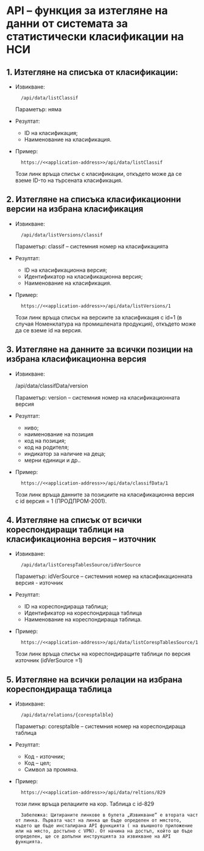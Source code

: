 # API – функция за изтегляне на данни от системата за статистически класификации на НСИ

## 1.	Изтегляне на списъка от класификации:

- Извикване:

        /api/data/listClassif 

    Параметър: няма

- Резултат:
    - ID на класификация;
    - Наименование на класификация.

- Пример:

        https://<<application-address>>/api/data/listClassif

    Този линк връща списък с класификации, откъдето може да се вземе ID-то на търсената класификация.

## 2.	Изтегляне на списъка класификационни версии на избрана класификация

- Извикване:

        /api/data/listVersions/classif

    Параметър: classif – системния номер на класификацията

- Резултат:

    - ID на класификационна версия;
    - Идентификатор на класификационна версия;
    - Наименование на класификация.

- Пример:

        https://<<application-address>>/api/data/listVersions/1

    Този линк връща списък на версиите за класификация с id=1 (в случая Номенклатура на промишлената продукция), откъдето може да се вземе id на версия.

## 3.	Изтегляне на данните за всички позиции на избрана класификационна версия

- Извикване:

    /api/data/classifData/version

    Параметър: version – системния номер на класификационната версия

- Резултат:
    - ниво;
    - наименование на позиция
    - код на позиция;
    - код на родителя;
    - индикатор за наличие на деца;
    - мерни единици и др..

- Пример:

        https://<<application-address>>/api/data/classifData/1

    Този линк връща данните за позициите на класификационна версия с  id версия = 1 (ПРОДПРОМ-2001).

## 4.	Изтегляне на списък от всички кореспондиращи таблици на класификационна версия – източник

- Извикване:

        /api/data/listCorespTablesSource/idVerSource

    Параметър: idVerSource – системния номер на класификационната версия - източник

- Резултат:
    - ID на кореспондираща таблица;
    - Идентификатор на кореспондираща таблица
    - Наименование на кореспондираща таблица.

- Пример:

        https://<<application-address>>/api/data/listCorespTablesSource/1

    Този линк връща списък на кореспондиращите таблици по версия източник (idVerSource =1) 

## 5.	Изтегляне на всички релации на избрана кореспондираща таблица

- Извикване:

        /api/data/relations/{coresptalble}

    Параметър: coresptalble – системния номер на кореспондираща таблица

- Резултат:
    - Код - източник;
    - Код – цел;
    - Символ за промяна.

- Пример:

        https://<<application-address>>/api/data/reltions/829

    този линк връща релациите на кор. Таблица с id-829
    
        Забележка: Цитираните линкове в булета „Извикване“ е втората част от линка. Първата част на линка ще бъде определен от мястото, където ще бъде инсталирана API функцията ( на външното приложение или на място, достъпно с VPN). От начина на достъп, който ще бъде определен, ще се допълни инструкцията за извикване на API функцията.
